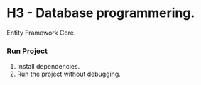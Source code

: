 # H3 - Database programmering.
Entity Framework Core.

### Run Project
1. Install dependencies.
2. Run the project without debugging.

